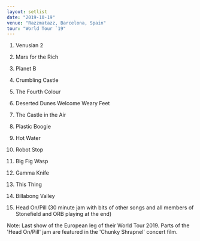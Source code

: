 ```yaml
---
layout: setlist
date: "2019-10-19"
venue: "Razzmatazz, Barcelona, Spain"
tour: "World Tour `19"
---
```



 1. Venusian 2

 2. Mars for the Rich

 3. Planet B

 4. Crumbling Castle

 5. The Fourth Colour

 6. Deserted Dunes Welcome Weary Feet

 7. The Castle in the Air

 8. Plastic Boogie

 9. Hot Water

10. Robot Stop

11. Big Fig Wasp

12. Gamma Knife

13. This Thing

14. Billabong Valley

15. Head On/Pill
    (30 minute jam with bits of other songs and all members of
    Stonefield and ORB playing at the end)


Note: Last show of the European leg of their World Tour 2019. Parts of
the 'Head On/Pill' jam are featured in the 'Chunky Shrapnel' concert
film.
